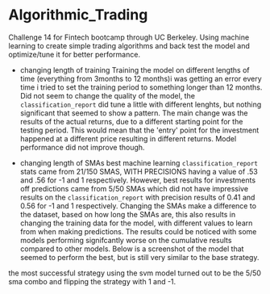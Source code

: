 # Algorithmic_Trading
Challenge 14 for Fintech bootcamp through UC Berkeley. Using machine learning to create simple trading algorithms and back test the model and optimize/tune it for better performance.


- changing length of training
Training the model on different lengths of time (everything from 3months to 12 months)i was getting an error every time i tried to set the training period to something longer than 12 months. Did not seem to change the quality of the model, the `classification_report` did tune a little with different lenghts, but nothing significant that seemed to show a pattern. The main change was the results of the actual returns, due to a different starting point for the testing period. This would mean that the 'entry' point for the investment happened at a different price resulting in different returns. Model performance did not improve though.

- changing length of SMAs
best machine learning `classification_report` stats came from 21/150 SMAS, WITH PRECISIONS having a value of .53 and .56 for -1 and 1 respectively. 
However, best results for investments off predictions came from 5/50 SMAs which did not have impressive results on the `classification_report` with precision results of 0.41 and 0.56 for -1 and 1 respectively. 
Changing the SMAs make a difference to the dataset, based on how long the SMAs are, this also results in changing the training data for the model, with different values to learn from when making predictions. The results could be noticed with some models performing signifcantly worse on the cumulative results compared to other models. Below is a screenshot of the model that seemed to perform the best, but is still very similar to the base strategy. 

the most successful strategy using the svm model turned out to be the 5/50 sma combo and flipping the strategy with 1 and -1. 